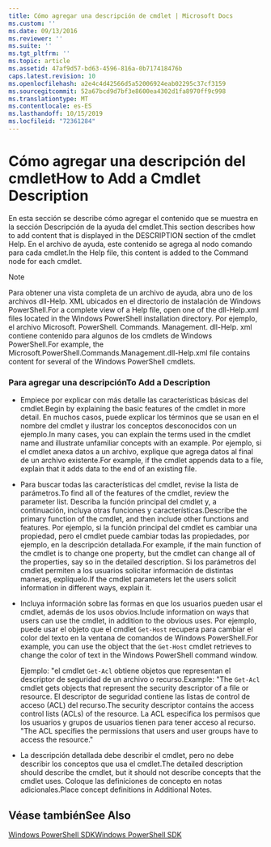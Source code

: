 ```yaml
---
title: Cómo agregar una descripción de cmdlet | Microsoft Docs
ms.custom: ''
ms.date: 09/13/2016
ms.reviewer: ''
ms.suite: ''
ms.tgt_pltfrm: ''
ms.topic: article
ms.assetid: 47af9d57-bd63-4596-816a-0b717418476b
caps.latest.revision: 10
ms.openlocfilehash: a2e4c4d42566d5a52006924eab02295c37cf3159
ms.sourcegitcommit: 52a67bcd9d7bf3e8600ea4302d1fa8970ff9c998
ms.translationtype: MT
ms.contentlocale: es-ES
ms.lasthandoff: 10/15/2019
ms.locfileid: "72361284"
---
```

# <a name="how-to-add-a-cmdlet-description"></a><span data-ttu-id="894fa-102">Cómo agregar una descripción del cmdlet</span><span class="sxs-lookup"><span data-stu-id="894fa-102">How to Add a Cmdlet Description</span></span>

<span data-ttu-id="894fa-103">En esta sección se describe cómo agregar el contenido que se muestra en la sección Descripción de la ayuda del cmdlet.</span><span class="sxs-lookup"><span data-stu-id="894fa-103">This section describes how to add content that is displayed in the DESCRIPTION section of the cmdlet Help.</span></span> <span data-ttu-id="894fa-104">En el archivo de ayuda, este contenido se agrega al nodo comando para cada cmdlet.</span><span class="sxs-lookup"><span data-stu-id="894fa-104">In the Help file, this content is added to the Command node for each cmdlet.</span></span>

> [!NOTE]
> <span data-ttu-id="894fa-105">Para obtener una vista completa de un archivo de ayuda, abra uno de los archivos dll-Help. XML ubicados en el directorio de instalación de Windows PowerShell.</span><span class="sxs-lookup"><span data-stu-id="894fa-105">For a complete view of a Help file, open one of the dll-Help.xml files located in the Windows PowerShell installation directory.</span></span> <span data-ttu-id="894fa-106">Por ejemplo, el archivo Microsoft. PowerShell. Commands. Management. dll-Help. xml contiene contenido para algunos de los cmdlets de Windows PowerShell.</span><span class="sxs-lookup"><span data-stu-id="894fa-106">For example, the Microsoft.PowerShell.Commands.Management.dll-Help.xml file contains content for several of the Windows PowerShell cmdlets.</span></span>

### <a name="to-add-a-description"></a><span data-ttu-id="894fa-107">Para agregar una descripción</span><span class="sxs-lookup"><span data-stu-id="894fa-107">To Add a Description</span></span>

- <span data-ttu-id="894fa-108">Empiece por explicar con más detalle las características básicas del cmdlet.</span><span class="sxs-lookup"><span data-stu-id="894fa-108">Begin by explaining the basic features of the cmdlet in more detail.</span></span> <span data-ttu-id="894fa-109">En muchos casos, puede explicar los términos que se usan en el nombre del cmdlet y ilustrar los conceptos desconocidos con un ejemplo.</span><span class="sxs-lookup"><span data-stu-id="894fa-109">In many cases, you can explain the terms used in the cmdlet name and illustrate unfamiliar concepts with an example.</span></span> <span data-ttu-id="894fa-110">Por ejemplo, si el cmdlet anexa datos a un archivo, explique que agrega datos al final de un archivo existente.</span><span class="sxs-lookup"><span data-stu-id="894fa-110">For example, if the cmdlet appends data to a file, explain that it adds data to the end of an existing file.</span></span>

- <span data-ttu-id="894fa-111">Para buscar todas las características del cmdlet, revise la lista de parámetros.</span><span class="sxs-lookup"><span data-stu-id="894fa-111">To find all of the features of the cmdlet, review the parameter list.</span></span> <span data-ttu-id="894fa-112">Describa la función principal del cmdlet y, a continuación, incluya otras funciones y características.</span><span class="sxs-lookup"><span data-stu-id="894fa-112">Describe the primary function of the cmdlet, and then include other functions and features.</span></span> <span data-ttu-id="894fa-113">Por ejemplo, si la función principal del cmdlet es cambiar una propiedad, pero el cmdlet puede cambiar todas las propiedades, por ejemplo, en la descripción detallada.</span><span class="sxs-lookup"><span data-stu-id="894fa-113">For example, if the main function of the cmdlet is to change one property, but the cmdlet can change all of the properties, say so in the detailed description.</span></span> <span data-ttu-id="894fa-114">Si los parámetros del cmdlet permiten a los usuarios solicitar información de distintas maneras, explíquelo.</span><span class="sxs-lookup"><span data-stu-id="894fa-114">If the cmdlet parameters let the users solicit information in different ways, explain it.</span></span>

- <span data-ttu-id="894fa-115">Incluya información sobre las formas en que los usuarios pueden usar el cmdlet, además de los usos obvios.</span><span class="sxs-lookup"><span data-stu-id="894fa-115">Include information on ways that users can use the cmdlet, in addition to the obvious uses.</span></span> <span data-ttu-id="894fa-116">Por ejemplo, puede usar el objeto que el cmdlet `Get-Host` recupera para cambiar el color del texto en la ventana de comandos de Windows PowerShell.</span><span class="sxs-lookup"><span data-stu-id="894fa-116">For example, you can use the object that the `Get-Host` cmdlet retrieves to change the color of text in the Windows PowerShell command window.</span></span>

  <span data-ttu-id="894fa-117">Ejemplo: "el cmdlet `Get-Acl` obtiene objetos que representan el descriptor de seguridad de un archivo o recurso.</span><span class="sxs-lookup"><span data-stu-id="894fa-117">Example:  "The `Get-Acl` cmdlet gets objects that represent the security descriptor of a file or resource.</span></span> <span data-ttu-id="894fa-118">El descriptor de seguridad contiene las listas de control de acceso (ACL) del recurso.</span><span class="sxs-lookup"><span data-stu-id="894fa-118">The security descriptor contains the access control lists (ACLs) of the resource.</span></span> <span data-ttu-id="894fa-119">La ACL especifica los permisos que los usuarios y grupos de usuarios tienen para tener acceso al recurso. "</span><span class="sxs-lookup"><span data-stu-id="894fa-119">The ACL specifies the permissions that users and user groups have to access the resource."</span></span>

- <span data-ttu-id="894fa-120">La descripción detallada debe describir el cmdlet, pero no debe describir los conceptos que usa el cmdlet.</span><span class="sxs-lookup"><span data-stu-id="894fa-120">The detailed description should describe the cmdlet, but it should not describe concepts that the cmdlet uses.</span></span> <span data-ttu-id="894fa-121">Coloque las definiciones de concepto en notas adicionales.</span><span class="sxs-lookup"><span data-stu-id="894fa-121">Place concept definitions in Additional Notes.</span></span>

## <a name="see-also"></a><span data-ttu-id="894fa-122">Véase también</span><span class="sxs-lookup"><span data-stu-id="894fa-122">See Also</span></span>

[<span data-ttu-id="894fa-123">Windows PowerShell SDK</span><span class="sxs-lookup"><span data-stu-id="894fa-123">Windows PowerShell SDK</span></span>](../windows-powershell-reference.md)
